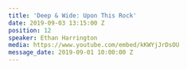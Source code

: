 ```yaml
---
title: 'Deep & Wide: Upon This Rock'
date: 2019-09-03 13:15:00 Z
position: 12
speaker: Ethan Harrington
media: https://www.youtube.com/embed/kKWYjJrDsOU
message_date: 2019-09-01 10:00:00 Z
---
```


